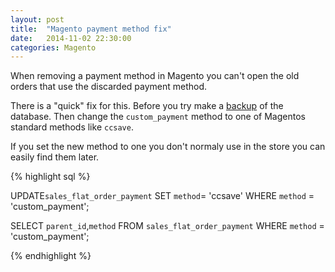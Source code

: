 ```yaml
---
layout: post
title:  "Magento payment method fix"
date:   2014-11-02 22:30:00
categories: Magento
---
```


When removing a payment method in Magento you can't open the old orders
that use the discarded payment method.

There is a "quick" fix for this. Before you try make a [backup][exportSQL] of the database.
Then change the `custom_payment` method to one of Magentos standard methods like `ccsave`.

If you set the new method to one you don't normaly use in the store you can easily find them later.

{% highlight sql %}

UPDATE`sales_flat_order_payment` SET `method`= 'ccsave'  WHERE `method` = 'custom_payment';

SELECT `parent_id`,`method` FROM `sales_flat_order_payment` WHERE `method` = 'custom_payment';

{% endhighlight %}



[exportSQL]:http://blog.anderswik.se/magento/2014/11/01/OSX-Export-Import-Sql-Database.html
